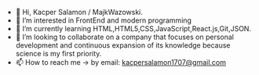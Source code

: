 - 👋 Hi, Kacper Salamon / MajkWazowski.
- 👀 I’m interested in FrontEnd and modern programming
- 🌱 I’m currently learning HTML,HTML5,CSS,JavaScript,React.js,Git,JSON.
- 💞️ I’m looking to collaborate on a company that focuses on personal development and continuous expansion of its knowledge because science is my first priority.
- 📫 How to reach me -> by email: kacpersalamon1707@gmail.com

<!---
MajkWazowski/MajkWazowski is a ✨ special ✨ repository because its `README.md` (this file) appears on your GitHub profile.
You can click the Preview link to take a look at your changes.
--->

